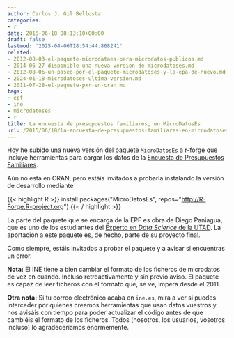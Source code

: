 ```yaml
---
author: Carlos J. Gil Bellosta
categories:
- r
date: 2015-06-18 08:13:10+00:00
draft: false
lastmod: '2025-04-06T18:54:44.868241'
related:
- 2012-08-03-el-paquete-microdataes-para-microdatos-publicos.md
- 2014-06-27-disponible-una-nueva-version-de-microdatoses.md
- 2012-08-06-un-paseo-por-el-paquete-microdatoses-y-la-epa-de-nuevo.md
- 2024-01-18-microdatoses-ultima-version.md
- 2011-07-28-el-paquete-pxr-en-cran.md
tags:
- epf
- ine
- microdatoses
- r
title: La encuesta de presupuestos familiares, en MicroDatosEs
url: /2015/06/18/la-encuesta-de-presupuestos-familiares-en-microdatoses/
---
```


Hoy he subido una nueva versión del paquete `MicroDatosEs` a [r-forge](https://r-forge.r-project.org/R/?group_id=1377) que incluye herramientas para cargar los datos de la [Encuesta de Presupuestos Familiares](https://es.wikipedia.org/wiki/Encuesta_Continua_de_Presupuestos_Familiares).

Aún no está en CRAN, pero estáis invitados a probarla instalando la versión de desarrollo mediante

{{< highlight R >}}
install.packages("MicroDatosEs", repos="http://R-Forge.R-project.org")
{{< / highlight >}}


La parte del paquete que se encarga de la EPF es obra de Diego Paniagua, que es uno de los estudiantes del [Experto en _Data Science_ de la UTAD](https://www.u-tad.com/estudios/experto-en-data-science/). La aportación a este paquete es, de hecho, parte de su proyecto final.

Como siempre, estáis invitados a probar el paquete y a avisar si encuentras un error.

**Nota:** El INE tiene a bien cambiar el formato de los ficheros de microdatos de vez en cuando. Incluso retroactivamente y sin previo aviso. El paquete es capaz de leer ficheros con el formato que, se ve, impera desde el 2011.

**Otra nota:** Si tu correo electrónico acaba en `ine.es`, mira a ver si puedes interceder por quienes creamos herramientas que usan datos vuestros y nos avisáis con tiempo para poder actualizar el código antes de que cambiéis el formato de los ficheros. Todos (nosotros, los usuarios, vosotros incluso) lo agradeceríamos enormemente.